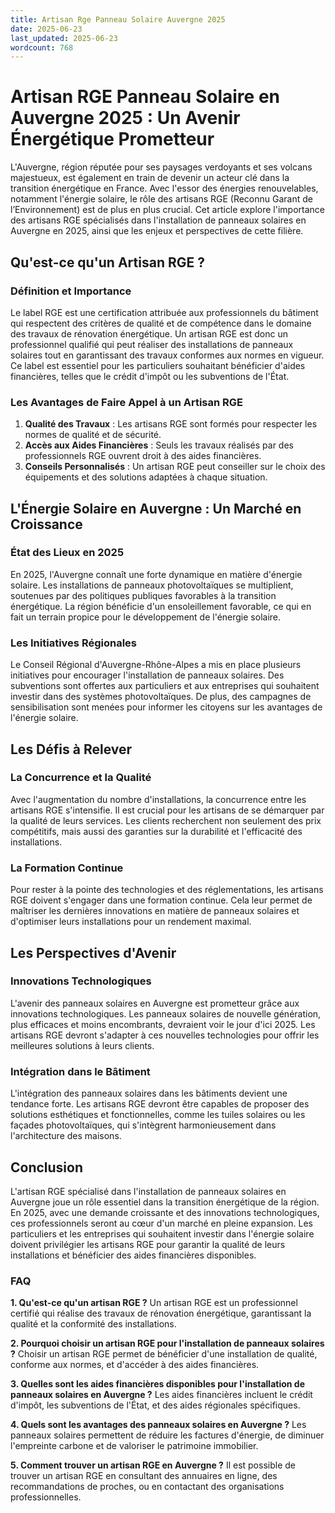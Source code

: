 ```yaml
---
title: Artisan Rge Panneau Solaire Auvergne 2025
date: 2025-06-23
last_updated: 2025-06-23
wordcount: 768
---
```


# Artisan RGE Panneau Solaire en Auvergne 2025 : Un Avenir Énergétique Prometteur

L'Auvergne, région réputée pour ses paysages verdoyants et ses volcans majestueux, est également en train de devenir un acteur clé dans la transition énergétique en France. Avec l'essor des énergies renouvelables, notamment l'énergie solaire, le rôle des artisans RGE (Reconnu Garant de l’Environnement) est de plus en plus crucial. Cet article explore l'importance des artisans RGE spécialisés dans l'installation de panneaux solaires en Auvergne en 2025, ainsi que les enjeux et perspectives de cette filière.

## Qu'est-ce qu'un Artisan RGE ?

### Définition et Importance

Le label RGE est une certification attribuée aux professionnels du bâtiment qui respectent des critères de qualité et de compétence dans le domaine des travaux de rénovation énergétique. Un artisan RGE est donc un professionnel qualifié qui peut réaliser des installations de panneaux solaires tout en garantissant des travaux conformes aux normes en vigueur. Ce label est essentiel pour les particuliers souhaitant bénéficier d'aides financières, telles que le crédit d'impôt ou les subventions de l'État.

### Les Avantages de Faire Appel à un Artisan RGE

1. **Qualité des Travaux** : Les artisans RGE sont formés pour respecter les normes de qualité et de sécurité.
2. **Accès aux Aides Financières** : Seuls les travaux réalisés par des professionnels RGE ouvrent droit à des aides financières.
3. **Conseils Personnalisés** : Un artisan RGE peut conseiller sur le choix des équipements et des solutions adaptées à chaque situation.

## L'Énergie Solaire en Auvergne : Un Marché en Croissance

### État des Lieux en 2025

En 2025, l'Auvergne connaît une forte dynamique en matière d'énergie solaire. Les installations de panneaux photovoltaïques se multiplient, soutenues par des politiques publiques favorables à la transition énergétique. La région bénéficie d'un ensoleillement favorable, ce qui en fait un terrain propice pour le développement de l'énergie solaire.

### Les Initiatives Régionales

Le Conseil Régional d'Auvergne-Rhône-Alpes a mis en place plusieurs initiatives pour encourager l'installation de panneaux solaires. Des subventions sont offertes aux particuliers et aux entreprises qui souhaitent investir dans des systèmes photovoltaïques. De plus, des campagnes de sensibilisation sont menées pour informer les citoyens sur les avantages de l'énergie solaire.

## Les Défis à Relever

### La Concurrence et la Qualité

Avec l'augmentation du nombre d'installations, la concurrence entre les artisans RGE s'intensifie. Il est crucial pour les artisans de se démarquer par la qualité de leurs services. Les clients recherchent non seulement des prix compétitifs, mais aussi des garanties sur la durabilité et l'efficacité des installations.

### La Formation Continue

Pour rester à la pointe des technologies et des réglementations, les artisans RGE doivent s'engager dans une formation continue. Cela leur permet de maîtriser les dernières innovations en matière de panneaux solaires et d'optimiser leurs installations pour un rendement maximal.

## Les Perspectives d'Avenir

### Innovations Technologiques

L'avenir des panneaux solaires en Auvergne est prometteur grâce aux innovations technologiques. Les panneaux solaires de nouvelle génération, plus efficaces et moins encombrants, devraient voir le jour d'ici 2025. Les artisans RGE devront s'adapter à ces nouvelles technologies pour offrir les meilleures solutions à leurs clients.

### Intégration dans le Bâtiment

L'intégration des panneaux solaires dans les bâtiments devient une tendance forte. Les artisans RGE devront être capables de proposer des solutions esthétiques et fonctionnelles, comme les tuiles solaires ou les façades photovoltaïques, qui s'intègrent harmonieusement dans l'architecture des maisons.

## Conclusion

L'artisan RGE spécialisé dans l'installation de panneaux solaires en Auvergne joue un rôle essentiel dans la transition énergétique de la région. En 2025, avec une demande croissante et des innovations technologiques, ces professionnels seront au cœur d'un marché en pleine expansion. Les particuliers et les entreprises qui souhaitent investir dans l'énergie solaire doivent privilégier les artisans RGE pour garantir la qualité de leurs installations et bénéficier des aides financières disponibles.

### FAQ

**1. Qu'est-ce qu'un artisan RGE ?**
Un artisan RGE est un professionnel certifié qui réalise des travaux de rénovation énergétique, garantissant la qualité et la conformité des installations.

**2. Pourquoi choisir un artisan RGE pour l'installation de panneaux solaires ?**
Choisir un artisan RGE permet de bénéficier d'une installation de qualité, conforme aux normes, et d'accéder à des aides financières.

**3. Quelles sont les aides financières disponibles pour l'installation de panneaux solaires en Auvergne ?**
Les aides financières incluent le crédit d'impôt, les subventions de l'État, et des aides régionales spécifiques.

**4. Quels sont les avantages des panneaux solaires en Auvergne ?**
Les panneaux solaires permettent de réduire les factures d'énergie, de diminuer l'empreinte carbone et de valoriser le patrimoine immobilier.

**5. Comment trouver un artisan RGE en Auvergne ?**
Il est possible de trouver un artisan RGE en consultant des annuaires en ligne, des recommandations de proches, ou en contactant des organisations professionnelles.